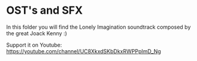 # OST's and SFX

In this folder you will find the Lonely Imagination soundtrack composed by the great Joack Kenny :)

Support it on Youtube:
https://youtube.com/channel/UC8XkxdSKbDkxRWPPpImD_Ng
